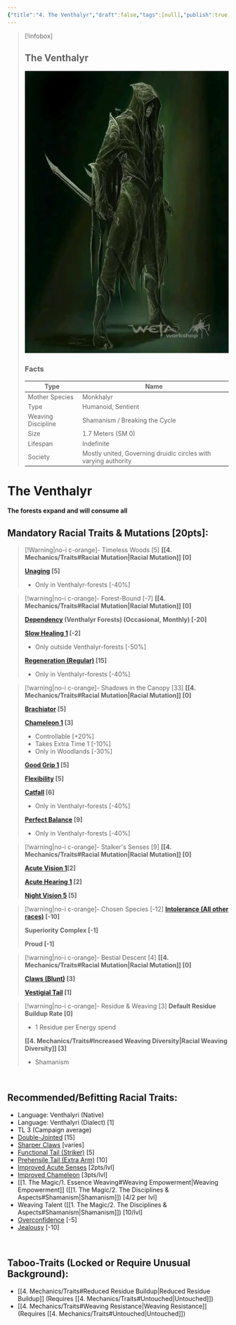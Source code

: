 ```yaml
---
{"title":"4. The Venthalyr","draft":false,"tags":[null],"publish":true,"path":"2. The Races/4. The Venthalyr.md","permalink":"/2-the-races/4-the-venthalyr/","PassFrontmatter":true}
---
```


> [!infobox]
> 
> 
> ## **The Venthalyr**
> 
> ![The Venthalyr.webp](../The%20Venthalyr.webp)
> 
> ### Facts
> 
> | Type | Name |
> | --- | --- |
> | Mother Species | Monkhalyr |
> | Type | Humanoid, Sentient |
> | Weaving Discipline | Shamanism / Breaking the Cycle |
> | Size | 1.7 Meters (SM 0)
> | Lifespan | Indefinite |
> | Society | Mostly united, Governing druidic circles with varying authority |

# **The Venthalyr**
**The forests expand and will consume all**
<br>

## Mandatory Racial Traits & Mutations [20pts]:

> [!Warning|no-i c-orange]- Timeless Woods [5]
> **[[4. Mechanics/Traits#Racial Mutation\|Racial Mutation]] [0]**
> 
> **[Unaging](https://gurps.fandom.com/wiki/Unaging) [5]**
> - Only in Venthalyr-forests [-40%]

> [!warning|no-i c-orange]- Forest-Bound [-7]
> **[[4. Mechanics/Traits#Racial Mutation\|Racial Mutation]] [0]**
> 
> **[Dependency](https://gurps.fandom.com/wiki/Dependency) (Venthalyr Forests) (Occasional, Monthly) [-20]**
> 
> **[Slow Healing 1](https://gurps.fandom.com/wiki/Slow_Healing) [-2]**
> - Only outside Venthalyr-forests [-50%]
>   
> **[Regeneration (Regular)](https://gurps.fandom.com/wiki/Regeneration) [15]**
> - Only in Venthalyr-forests [-40%]
>  

> [!warning|no-i c-orange]- Shadows in the Canopy [33]
> **[[4. Mechanics/Traits#Racial Mutation\|Racial Mutation]] [0]**
> 
> **[Brachiator](https://gurps.fandom.com/wiki/Brachiator) [5]**
> 
> **[Chameleon 1](https://gurps.fandom.com/wiki/Chameleon) [3]**
> - Controllable [+20%]
> - Takes Extra Time 1 [-10%]
> - Only in Woodlands [-30%]
>
> **[Good Grip 1](https://gurps.fandom.com/wiki/Good_Grip) [5]**
> 
> **[Flexibility](https://gurps.fandom.com/wiki/Flexibility) [5]**
> 
> **[Catfall](https://gurps.fandom.com/wiki/Catfall) [6]**
> - Only in Venthalyr-forests [-40%]
> 
> **[Perfect Balance](https://gurps.fandom.com/wiki/Perfect_Balance) [9]**
> - Only in Venthalyr-forests [-40%]
>

> [!warning|no-i c-orange]- Stalker's Senses [9]
> **[[4. Mechanics/Traits#Racial Mutation\|Racial Mutation]] [0]**
> 
> **[Acute Vision 1](https://gurps.fandom.com/wiki/Acute_Vision "Acute Vision")[2]**
> 
> **[Acute Hearing 1](https://gurps.fandom.com/wiki/Acute_Hearing "Acute Hearing") [2]**
> 
> **[Night Vision 5](https://gurps.fandom.com/wiki/Night_Vision) [5]**
>

> [!warning|no-i c-orange]- Chosen Species [-12]
> **[Intolerance (All other races)](https://gurps.fandom.com/wiki/Intolerance) [-10]**
> 
> **Superiority Complex [-1]**
> 
> **Proud [-1]**
> 

> [!warning|no-i c-orange]- Bestial Descent [4]
> **[[4. Mechanics/Traits#Racial Mutation\|Racial Mutation]] [0]**
> 
> **[Claws (Blunt)](https://gurps.fandom.com/wiki/Claws) [3]**
> 
> **[Vestigial Tail](https://gurps.fandom.com/wiki/Vestigial_(if_not_functional)_tail,_horns,_and_wings) [1]**
> 

> [!warning|no-i c-orange]- Residue & Weaving [3]
> **Default Residue Buildup Rate [0]**
> - 1 Residue per Energy spend
> 
> **[[4. Mechanics/Traits#Increased Weaving Diversity\|Racial Weaving Diversity]] [3]**
> - Shamanism
> 

<br>

## Recommended/Befitting Racial Traits:
- Language: Venthalyri (Native)
- Language: Venthalyri (Dialect) [1]
- TL 3 (Campaign average)
- [Double-Jointed](https://gurps.fandom.com/wiki/Double-Jointed) [15]
- [Sharper Claws](https://gurps.fandom.com/wiki/Claws) [varies]
- [Functional Tail (Striker)](https://gurps.fandom.com/wiki/Striker) [5]
- [Prehensile Tail (Extra Arm)](https://gurps.fandom.com/wiki/Extra_Arms) [10]
- [Improved Acute Senses](https://gurps.fandom.com/wiki/Acute_Senses) [2pts/lvl]
- [Improved Chameleon](https://gurps.fandom.com/wiki/Chameleon) [3pts/lvl]
- [[1. The Magic/1. Essence Weaving#Weaving Empowerment\|Weaving Empowerment]] ([[1. The Magic/2. The Disciplines & Aspects#Shamanism\|Shamanism]]) [4/2 per lvl]
- Weaving Talent ([[1. The Magic/2. The Disciplines & Aspects#Shamanism\|Shamanism]]) [10/lvl]
- [Overconfidence](https://gurps.fandom.com/wiki/Overconfidence) [-5]
- [Jealousy](https://gurps.fandom.com/wiki/Jealousy) [-10]

<br>

## Taboo-Traits (Locked or Require Unusual Background):
- [[4. Mechanics/Traits#Reduced Residue Buildup\|Reduced Residue Buildup]] (Requires [[4. Mechanics/Traits#Untouched\|Untouched]])
- [[4. Mechanics/Traits#Weaving Resistance\|Weaving Resistance]] (Requires [[4. Mechanics/Traits#Untouched\|Untouched]])

<br>
